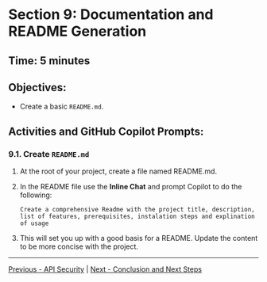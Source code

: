 # Section 9: Documentation and README Generation

## **Time:** 5 minutes


## Objectives:

*   Create a basic `README.md`.


## Activities and GitHub Copilot Prompts:

### 9.1. Create `README.md`

1.  At the root of your project, create a file named README.md.

2. In the README file use the **Inline Chat** and prompt Copilot to do the following:
    ```
    Create a comprehensive Readme with the project title, description, list of features, prerequisites, instalation steps and explination of usage
    ```
3. This will set you up with a good basis for a README. Update the content to be more concise with the project.

---------------
[Previous - API Security](./07-api-security.md) | [Next - Conclusion and Next Steps](./09-conclusion.md)